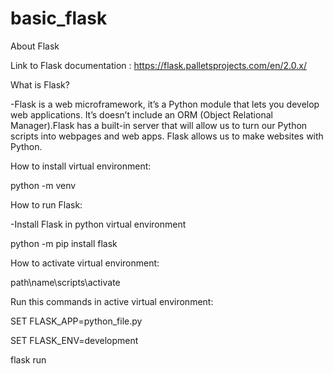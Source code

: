 # basic_flask
About Flask
 
 Link to Flask documentation : https://flask.palletsprojects.com/en/2.0.x/
 
 What is Flask?
 
 -Flask is a web microframework, it’s a Python module that lets you develop web applications. It’s doesn’t include an ORM (Object Relational Manager).Flask has a built-in server that will allow us to turn our Python scripts into webpages and web apps. Flask allows us to make websites with Python. 
 
 How to install virtual environment:
 
 python -m venv 
 
 How to run Flask:
 
 -Install Flask in python virtual environment
 
 python -m pip install flask
 
 How to activate virtual environment:
 
 path\name\scripts\activate
 
 Run this commands in active virtual environment:
  
 SET FLASK_APP=python_file.py
 
 SET FLASK_ENV=development
 
 flask run

